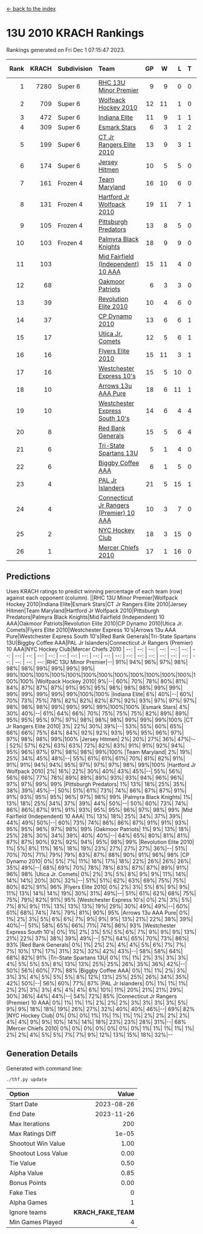 [<- back to the index](readme.md)
# 13U 2010 KRACH Rankings
Rankings generated on Fri Dec  1 07:15:47 2023.

Rank|KRACH|Subdivision|Team|GP|W|L|T|OTW|OTL|SoS|Exp Wins|Win Diff
---:|---:|:---|:---|---:|---:|---:|---:|---:|---:|---:|---:|---:
1|7280|Super 6|[RHC 13U Minor Premier](https://gamesheetstats.com/seasons/3664/teams/140959/schedule)|9|9|0|0|1|0|118|9.8|-0.0
2|709|Super 6|[Wolfpack Hockey 2010](https://gamesheetstats.com/seasons/3664/teams/140960/schedule)|12|11|1|0|0|1|73|11.9|0.0
3|472|Super 6|[Indiana Elite](https://gamesheetstats.com/seasons/3664/teams/144350/schedule)|11|9|1|1|0|0|91|10.4|0.0
4|309|Super 6|[Esmark Stars](https://gamesheetstats.com/seasons/3664/teams/140972/schedule)|6|3|1|2|0|0|195|4.9|0.0
5|199|Super 6|[CT Jr Rangers Elite 2010](https://gamesheetstats.com/seasons/3664/teams/140955/schedule)|13|9|3|1|1|0|582|10.4|0.0
6|174|Super 6|[Jersey Hitmen](https://gamesheetstats.com/seasons/3664/teams/140961/schedule)|10|5|5|0|1|1|849|5.9|0.0
7|161|Frozen 4|[Team Maryland](https://gamesheetstats.com/seasons/3664/teams/140976/schedule)|16|10|6|0|1|0|924|10.9|0.0
8|131|Frozen 4|[Hartford Jr Wolfpack 2010](https://gamesheetstats.com/seasons/3664/teams/140957/schedule)|19|11|7|1|0|2|851|12.4|0.0
9|105|Frozen 4|[Pittsburgh Predators](https://gamesheetstats.com/seasons/3664/teams/140974/schedule)|13|8|5|0|0|0|134|8.9|0.0
10|103|Frozen 4|[Palmyra Black Knights](https://gamesheetstats.com/seasons/3664/teams/140973/schedule)|18|9|9|0|0|0|912|9.9|0.0
11|103||[Mid Fairfield (Independent) 10 AAA](https://gamesheetstats.com/seasons/3664/teams/140956/schedule)|15|11|4|0|2|0|115|11.9|0.0
12|68||[Oakmoor Patriots](https://gamesheetstats.com/seasons/3664/teams/162748/schedule)|6|3|3|0|0|0|167|3.9|0.0
13|39||[Revolution Elite 2010](https://gamesheetstats.com/seasons/3664/teams/140975/schedule)|10|4|6|0|0|0|135|4.9|0.0
14|37||[CP Dynamo 2010](https://gamesheetstats.com/seasons/3664/teams/140968/schedule)|13|6|6|1|0|1|125|7.4|0.0
15|17||[Utica Jr. Comets](https://gamesheetstats.com/seasons/3664/teams/140970/schedule)|12|5|6|1|2|0|59|6.4|0.0
16|16||[Flyers Elite 2010](https://gamesheetstats.com/seasons/3664/teams/140963/schedule)|15|11|3|1|0|0|8|12.4|0.0
17|16||[Westchester Express 10's](https://gamesheetstats.com/seasons/3664/teams/140967/schedule)|15|5|10|0|0|0|522|5.9|0.0
18|10||[Arrows 13u AAA Pure](https://gamesheetstats.com/seasons/3664/teams/140965/schedule)|18|6|11|1|0|0|121|7.4|0.0
19|10||[Westchester Express South 10's](https://gamesheetstats.com/seasons/3664/teams/140971/schedule)|14|6|4|4|0|1|19|8.9|0.0
20|8||[Red Bank Generals](https://gamesheetstats.com/seasons/3664/teams/140962/schedule)|15|5|6|4|0|1|15|7.9|0.0
21|6||[Tri-State Spartans 13U](https://gamesheetstats.com/seasons/3664/teams/144349/schedule)|5|1|4|0|1|0|110|1.9|0.0
22|6||[Biggby Coffee AAA](https://gamesheetstats.com/seasons/3664/teams/144347/schedule)|6|1|5|0|0|1|161|1.9|0.0
23|4||[PAL Jr Islanders](https://gamesheetstats.com/seasons/3664/teams/140969/schedule)|21|5|15|1|0|0|62|6.4|0.0
24|4||[Connecticut Jr Rangers (Premier) 10 AAA](https://gamesheetstats.com/seasons/3664/teams/140958/schedule)|10|3|7|0|0|0|30|3.9|0.0
25|2||[NYC Hockey Club](https://gamesheetstats.com/seasons/3664/teams/140966/schedule)|18|3|15|0|0|1|66|3.9|0.0
26|1||[Mercer Chiefs 2010](https://gamesheetstats.com/seasons/3664/teams/140964/schedule)|17|1|16|0|0|0|22|1.9|0.0

## Predictions
Uses KRACH ratings to predict winning percentage of each team (row) against each opponent (column).
||RHC 13U Minor Premier|Wolfpack Hockey 2010|Indiana Elite|Esmark Stars|CT Jr Rangers Elite 2010|Jersey Hitmen|Team Maryland|Hartford Jr Wolfpack 2010|Pittsburgh Predators|Palmyra Black Knights|Mid Fairfield (Independent) 10 AAA|Oakmoor Patriots|Revolution Elite 2010|CP Dynamo 2010|Utica Jr. Comets|Flyers Elite 2010|Westchester Express 10's|Arrows 13u AAA Pure|Westchester Express South 10's|Red Bank Generals|Tri-State Spartans 13U|Biggby Coffee AAA|PAL Jr Islanders|Connecticut Jr Rangers (Premier) 10 AAA|NYC Hockey Club|Mercer Chiefs 2010
| --: | --: | --: | --: | --: | --: | --: | --: | --: | --: | --: | --: | --: | --: | --: | --: | --: | --: | --: | --: | --: | --: | --: | --: | --: | --: | --: 
|RHC 13U Minor Premier|--| 91%| 94%| 96%| 97%| 98%| 98%| 98%| 99%| 99%| 99%| 99%| 99%|100%|100%|100%|100%|100%|100%|100%|100%|100%|100%|100%|100%|100%
|Wolfpack Hockey 2010|  9%|--| 60%| 70%| 78%| 80%| 81%| 84%| 87%| 87%| 87%| 91%| 95%| 95%| 98%| 98%| 98%| 99%| 99%| 99%| 99%| 99%| 99%| 99%|100%|100%
|Indiana Elite|  6%| 40%|--| 60%| 70%| 73%| 75%| 78%| 82%| 82%| 82%| 87%| 92%| 93%| 97%| 97%| 97%| 98%| 98%| 98%| 99%| 99%| 99%| 99%|100%|100%
|Esmark Stars|  4%| 30%| 40%|--| 61%| 64%| 66%| 70%| 75%| 75%| 75%| 82%| 89%| 89%| 95%| 95%| 95%| 97%| 97%| 98%| 98%| 98%| 99%| 99%| 99%|100%
|CT Jr Rangers Elite 2010|  3%| 22%| 30%| 39%|--| 53%| 55%| 60%| 65%| 66%| 66%| 75%| 84%| 84%| 92%| 92%| 93%| 95%| 95%| 96%| 97%| 97%| 98%| 98%| 99%|100%
|Jersey Hitmen|  2%| 20%| 27%| 36%| 47%|--| 52%| 57%| 62%| 63%| 63%| 72%| 82%| 83%| 91%| 91%| 92%| 94%| 95%| 96%| 97%| 97%| 98%| 98%| 99%|100%
|Team Maryland|  2%| 19%| 25%| 34%| 45%| 48%|--| 55%| 61%| 61%| 61%| 70%| 81%| 82%| 91%| 91%| 91%| 94%| 94%| 95%| 97%| 97%| 97%| 98%| 99%|100%
|Hartford Jr Wolfpack 2010|  2%| 16%| 22%| 30%| 40%| 43%| 45%|--| 55%| 56%| 56%| 66%| 77%| 78%| 89%| 89%| 89%| 93%| 93%| 94%| 96%| 96%| 97%| 97%| 99%| 99%
|Pittsburgh Predators|  1%| 13%| 18%| 25%| 35%| 38%| 39%| 45%|--| 50%| 51%| 61%| 73%| 74%| 86%| 87%| 87%| 91%| 91%| 93%| 95%| 95%| 96%| 97%| 98%| 99%
|Palmyra Black Knights|  1%| 13%| 18%| 25%| 34%| 37%| 39%| 44%| 50%|--| 50%| 60%| 73%| 74%| 86%| 86%| 87%| 91%| 91%| 93%| 95%| 95%| 96%| 97%| 98%| 99%
|Mid Fairfield (Independent) 10 AAA|  1%| 13%| 18%| 25%| 34%| 37%| 39%| 44%| 49%| 50%|--| 60%| 73%| 74%| 86%| 86%| 87%| 91%| 91%| 93%| 95%| 95%| 96%| 97%| 98%| 99%
|Oakmoor Patriots|  1%|  9%| 13%| 18%| 25%| 28%| 30%| 34%| 39%| 40%| 40%|--| 64%| 65%| 80%| 81%| 81%| 87%| 87%| 90%| 92%| 92%| 94%| 95%| 98%| 99%
|Revolution Elite 2010|  1%|  5%|  8%| 11%| 16%| 18%| 19%| 23%| 27%| 27%| 27%| 36%|--| 51%| 70%| 70%| 71%| 79%| 79%| 83%| 87%| 88%| 90%| 91%| 96%| 98%
|CP Dynamo 2010|  0%|  5%|  7%| 11%| 16%| 17%| 18%| 22%| 26%| 26%| 26%| 35%| 49%|--| 68%| 69%| 70%| 78%| 78%| 83%| 87%| 87%| 89%| 91%| 96%| 98%
|Utica Jr. Comets|  0%|  2%|  3%|  5%|  8%|  9%|  9%| 11%| 14%| 14%| 14%| 20%| 30%| 32%|--| 51%| 51%| 62%| 63%| 69%| 75%| 75%| 80%| 82%| 91%| 96%
|Flyers Elite 2010|  0%|  2%|  3%|  5%|  8%|  9%|  9%| 11%| 13%| 14%| 14%| 19%| 30%| 31%| 49%|--| 51%| 61%| 62%| 68%| 75%| 75%| 79%| 82%| 91%| 95%
|Westchester Express 10's|  0%|  2%|  3%|  5%|  7%|  8%|  9%| 11%| 13%| 13%| 13%| 19%| 29%| 30%| 49%| 49%|--| 60%| 61%| 68%| 74%| 74%| 79%| 81%| 90%| 95%
|Arrows 13u AAA Pure|  0%|  1%|  2%|  3%|  5%|  6%|  6%|  7%|  9%|  9%|  9%| 13%| 21%| 22%| 38%| 39%| 40%|--| 51%| 58%| 65%| 66%| 71%| 74%| 86%| 93%
|Westchester Express South 10's|  0%|  1%|  2%|  3%|  5%|  5%|  6%|  7%|  9%|  9%|  9%| 13%| 21%| 22%| 37%| 38%| 39%| 49%|--| 57%| 64%| 65%| 70%| 73%| 86%| 93%
|Red Bank Generals|  0%|  1%|  2%|  2%|  4%|  4%|  5%|  6%|  7%|  7%|  7%| 10%| 17%| 17%| 31%| 32%| 32%| 42%| 43%|--| 58%| 58%| 64%| 68%| 82%| 91%
|Tri-State Spartans 13U|  0%|  1%|  1%|  2%|  3%|  3%|  3%|  4%|  5%|  5%|  5%|  8%| 13%| 13%| 25%| 25%| 26%| 35%| 36%| 42%|--| 50%| 56%| 60%| 77%| 88%
|Biggby Coffee AAA|  0%|  1%|  1%|  2%|  3%|  3%|  3%|  4%|  5%|  5%|  5%|  8%| 12%| 13%| 25%| 25%| 26%| 34%| 35%| 42%| 50%|--| 56%| 60%| 77%| 87%
|PAL Jr Islanders|  0%|  1%|  1%|  1%|  2%|  2%|  3%|  3%|  4%|  4%|  4%|  6%| 10%| 11%| 20%| 21%| 21%| 29%| 30%| 36%| 44%| 44%|--| 54%| 72%| 85%
|Connecticut Jr Rangers (Premier) 10 AAA|  0%|  1%|  1%|  1%|  2%|  2%|  2%|  3%|  3%|  3%|  3%|  5%|  9%|  9%| 18%| 18%| 19%| 26%| 27%| 32%| 40%| 40%| 46%|--| 69%| 82%
|NYC Hockey Club|  0%|  0%|  0%|  1%|  1%|  1%|  1%|  1%|  2%|  2%|  2%|  2%|  4%|  4%|  9%|  9%| 10%| 14%| 14%| 18%| 23%| 23%| 28%| 31%|--| 68%
|Mercer Chiefs 2010|  0%|  0%|  0%|  0%|  0%|  0%|  0%|  1%|  1%|  1%|  1%|  1%|  2%|  2%|  4%|  5%|  5%|  7%|  7%|  9%| 12%| 13%| 15%| 18%| 32%|--

## Generation Details

Generated with command line:
```
./thf.py update
```

| Option | Value |
| :----- | ----: |
| Start Date | 2023-08-26 |
| End Date | 2023-11-26 |
| Max Iterations | 200 |
| Max Ratings Diff | 1e-05 |
| Shootout Win Value | 1.00 |
| Shootout Loss Value | 0.00 |
| Tie Value | 0.50 |
| Alpha Value | 0.85 |
| Bonus Points | 0.00 |
| Fake Ties | 0 |
| Alpha Games | 1 |
| Ignore teams | __KRACH_FAKE_TEAM__ |
| Min Games Played | 4 |

